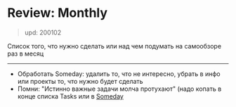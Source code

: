 # Review: Monthly
> upd: 200102

Список того, что нужно сделать или над чем подумать на самообзоре раз в месяц

---

- Обработать Someday: удалить то, что не интересно, убрать в инфо или проекты то, что нужно будет сделать
- Помни: "Истинно важные задачи молча протухают" (надо копать в конце списка Tasks или в [Someday](../SOMEDAY.md)
